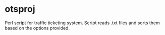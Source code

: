 # otsproj
Perl script for traffic ticketing system.
Script reads .txt files and sorts them based on the options provided.
